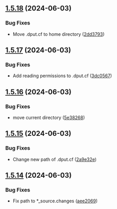 ## [1.5.18](https://github.com/ghfetch/ghfetch/compare/v1.5.17...v1.5.18) (2024-06-03)


### Bug Fixes

* Move .dput.cf to home directory ([2dd3793](https://github.com/ghfetch/ghfetch/commit/2dd37936c5a05c7cee731e45e81092a81ccbf3a7))



## [1.5.17](https://github.com/ghfetch/ghfetch/compare/v1.5.16...v1.5.17) (2024-06-03)


### Bug Fixes

* Add reading permissions to .dput.cf ([3dc0567](https://github.com/ghfetch/ghfetch/commit/3dc0567d83749061090cc9fbd29cc81211b0fece))



## [1.5.16](https://github.com/ghfetch/ghfetch/compare/v1.5.15...v1.5.16) (2024-06-03)


### Bug Fixes

* move current directory ([5e38268](https://github.com/ghfetch/ghfetch/commit/5e382681948950cff2b589c01a3e31776b9a7b03))



## [1.5.15](https://github.com/ghfetch/ghfetch/compare/v1.5.14...v1.5.15) (2024-06-03)


### Bug Fixes

* Change new path of .dput.cf ([2a9e32e](https://github.com/ghfetch/ghfetch/commit/2a9e32e9be8c7273503c53304fced463394fdd41))



## [1.5.14](https://github.com/ghfetch/ghfetch/compare/v1.5.13...v1.5.14) (2024-06-03)


### Bug Fixes

* Fix path to *_source.changes ([aee2069](https://github.com/ghfetch/ghfetch/commit/aee2069f505480c6a37fb7289a6bdd3e949c8e24))



